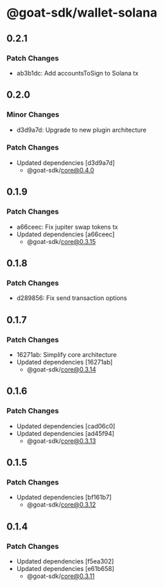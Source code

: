 # @goat-sdk/wallet-solana

## 0.2.1

### Patch Changes

- ab3b1dc: Add accountsToSign to Solana tx

## 0.2.0

### Minor Changes

- d3d9a7d: Upgrade to new plugin architecture

### Patch Changes

- Updated dependencies [d3d9a7d]
  - @goat-sdk/core@0.4.0

## 0.1.9

### Patch Changes

- a66ceec: Fix jupiter swap tokens tx
- Updated dependencies [a66ceec]
  - @goat-sdk/core@0.3.15

## 0.1.8

### Patch Changes

- d289856: Fix send transaction options

## 0.1.7

### Patch Changes

- 16271ab: Simplify core architecture
- Updated dependencies [16271ab]
  - @goat-sdk/core@0.3.14

## 0.1.6

### Patch Changes

- Updated dependencies [cad06c0]
- Updated dependencies [ad45f94]
  - @goat-sdk/core@0.3.13

## 0.1.5

### Patch Changes

- Updated dependencies [bf161b7]
  - @goat-sdk/core@0.3.12

## 0.1.4

### Patch Changes

- Updated dependencies [f5ea302]
- Updated dependencies [e61b658]
  - @goat-sdk/core@0.3.11
